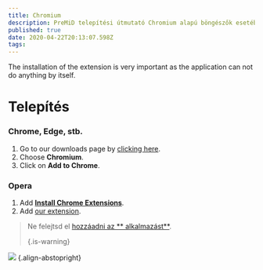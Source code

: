 ```yaml
---
title: Chromium
description: PreMiD telepítési útmutató Chromium alapú böngészők esetében
published: true
date: 2020-04-22T20:13:07.598Z
tags:
---
```


The installation of the extension is very important as the application can not do anything by itself.

# Telepítés
### Chrome, Edge, stb.
1. Go to our downloads page by [clicking here](https://premid.app/downloads).
2. Choose **Chromium**.
3. Click on **Add to Chrome**.

### Opera
1. Add **[Install Chrome Extensions](https://addons.opera.com/en/extensions/details/install-chrome-extensions/)**.
2. Add [our extension](https://premid.app/downloads).

> Ne felejtsd el [hozzáadni az ** alkalmazást**](/install). 
> 
> {.is-warning}

![](https://img.icons8.com/color/2x/chrome.png) {.align-abstopright}